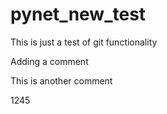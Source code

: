 # pynet_new_test
This is just a test of git functionality

Adding a comment

This is another comment

1245
